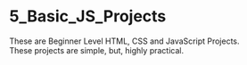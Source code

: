 # 5_Basic_JS_Projects
These are Beginner Level HTML, CSS and JavaScript Projects.
<br/>
These projects are simple, but, highly practical.

